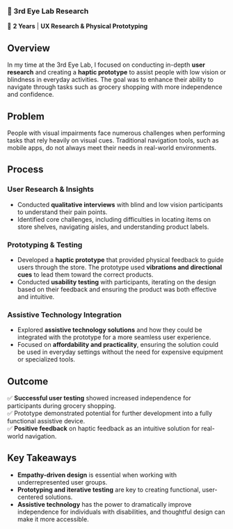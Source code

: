 ### **🔬 3rd Eye Lab Research**  
📅 **2 Years** | **UX Research & Physical Prototyping**  

## Overview  
In my time at the 3rd Eye Lab, I focused on conducting in-depth **user research** and creating a **haptic prototype** to assist people with low vision or blindness in everyday activities. The goal was to enhance their ability to navigate through tasks such as grocery shopping with more independence and confidence.  

## Problem  
People with visual impairments face numerous challenges when performing tasks that rely heavily on visual cues. Traditional navigation tools, such as mobile apps, do not always meet their needs in real-world environments.  

## Process  

### **User Research & Insights**  
- Conducted **qualitative interviews** with blind and low vision participants to understand their pain points.  
- Identified core challenges, including difficulties in locating items on store shelves, navigating aisles, and understanding product labels.  

### **Prototyping & Testing**  
- Developed a **haptic prototype** that provided physical feedback to guide users through the store. The prototype used **vibrations and directional cues** to lead them toward the correct products.  
- Conducted **usability testing** with participants, iterating on the design based on their feedback and ensuring the product was both effective and intuitive.  

### **Assistive Technology Integration**  
- Explored **assistive technology solutions** and how they could be integrated with the prototype for a more seamless user experience.  
- Focused on **affordability and practicality**, ensuring the solution could be used in everyday settings without the need for expensive equipment or specialized tools.  

## Outcome  
✅ **Successful user testing** showed increased independence for participants during grocery shopping.  
✅ Prototype demonstrated potential for further development into a fully functional assistive device.  
✅ **Positive feedback** on haptic feedback as an intuitive solution for real-world navigation.  

## Key Takeaways  
- **Empathy-driven design** is essential when working with underrepresented user groups.  
- **Prototyping and iterative testing** are key to creating functional, user-centered solutions.  
- **Assistive technology** has the power to dramatically improve independence for individuals with disabilities, and thoughtful design can make it more accessible.